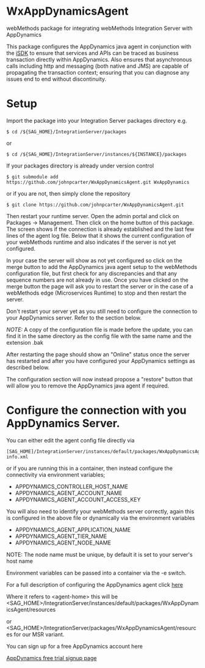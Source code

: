# WxAppDynamicsAgent

webMethods package for integrating webMethods Integration Server with AppDynamics

This package configures the AppDynamics java agent in conjunction with the [iSDK](https://docs.appdynamics.com/22.4/en/application-monitoring/install-app-server-agents/java-agent/use-the-java-agent-api-and-instrumentation-sdk/isdk-overview) to ensure that services and APIs can be traced as business transaction directly within AppDynamics. Also ensures that asynchronous calls including http and messaging (both native and JMS) are capable of propagating the transaction context; ensuring that you can diagnose any issues end to end without discontinuity.

# Setup
Import the package into your Integration Server packages directory
e.g.

```
$ cd /${SAG_HOME}/IntegrationServer/packages
```
or 
```
$ cd /${SAG_HOME}/IntegrationServer/instances/${INSTANCE}/packages
```

If your packages directory is already under version control

```
$ git submodule add https://github.com/johnpcarter/WxAppDynamicsAgent.git WxAppDynamics
```

or if you are not, then simply clone the repository

```
$ git clone https://github.com/johnpcarter/WxAppDynamicsAgent.git
```

Then restart your runtime server. Open the admin portal and click on Packages -> Management. Then click on the home button of this package.
The screen shows if the connection is already established and the last few lines of the agent log file.
Below that it shows the current configuration of your webMethods runtime and also indicates if the server is not yet configured.

In your case the server will show as not yet configured so click on the merge button to add the AppDynamics java agent setup to the webMethods configuration file, but first check for any discrepancies and that any sequence numbers are not already in use. Once you have clicked on the merge button the page will ask you to restart the server or in the case of a webMethods edge (Microservices Runtime) to stop and then restart the server.

Don't restart your server yet as you still need to configure the connection to your AppDynamics server. Refer to the section below.

*NOTE:* A copy of the configuration file is made before the update, you can find it in the same directory as the config file with the same name and the extension .bak 

After restarting the page should show an "Online" status once the server has restarted and after you have configured your AppDynamics settings as described below.

The configuration section will now instead propose a "restore" button that will allow you to remove the AppDynamics java agent if required.

# Configure the connection with you AppDynamics Server.

You can either edit the agent config file directly via 
```
[SAG_HOME]/IntegrationServer/instances/default/packages/WxAppDynamicsAgent/resources/conf/controller-info.xml
```

or if you are running this in a container, then instead configure the connectivity via environment variables;

- APPDYNAMICS_CONTROLLER_HOST_NAME
- APPDYNAMICS_AGENT_ACCOUNT_NAME
- APPDYNAMICS_AGENT_ACCOUNT_ACCESS_KEY

You will also need to identify your webMethods server correctly, again this is configured in the above file or dynamically via the environment variables

- APPDYNAMICS_AGENT_APPLICATION_NAME
- APPDYNAMICS_AGENT_TIER_NAME
- APPDYNAMICS_AGENT_NODE_NAME

NOTE: The node name must be unique, by default it is set to your server's host name

Environment variables can be passed into a container via the -e switch.

For a full description of configuring the AppDynamics agent click [here](https://docs.appdynamics.com/22.4/en/application-monitoring/install-app-server-agents/java-agent/administer-the-java-agent)

Where it refers to \<agent-home\> this will be \<SAG_HOME\>/IntegrationServer/instances/default/packages/WxAppDynamicsAgent/resources

or \<SAG_HOME\>/IntegrationServer/packages/WxAppDynamicsAgent/resources for our MSR variant.

You can sign up for a free AppDynamics account here

[AppDynamics free trial signup page](https://www.appdynamics.com/free-trial/)